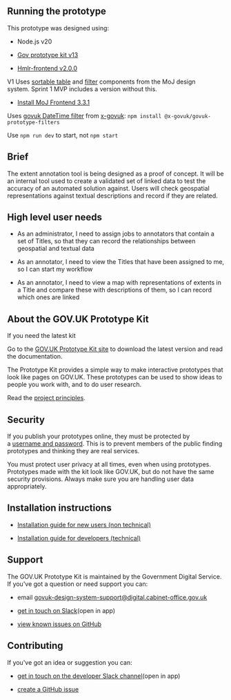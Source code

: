 ## Running the prototype 

This prototype was designed using: 

-   Node.js v20 

-   [Gov prototype kit v13](https://prototype-kit.service.gov.uk/docs/install/getting-started) 

-   [Hmlr-frontend v2.0.0](https://github.com/LandRegistry/hmlr-frontend/releases) 

V1 Uses [sortable table](https://design-patterns.service.justice.gov.uk/components/sortable-table/) and [filter](https://design-patterns.service.justice.gov.uk/components/filter/) components from the MoJ design system. Sprint 1 MVP includes a version without this.

-   [Install MoJ Frontend 3.3.1](https://design-patterns.service.justice.gov.uk/prototyping/setting-up-coded-prototypes/)

Uses [govuk DateTime filter](https://x-govuk.github.io/govuk-prototype-filters/date/#govukdatetime) from [x-govuk](https://x-govuk.github.io/govuk-prototype-filters):
`npm install @x-govuk/govuk-prototype-filters`

Use `npm run dev` to start, not `npm start`

## Brief 

The extent annotation tool is being designed as a proof of concept. It will be an internal tool used to create a validated set of linked data to test the accuracy of an automated solution against. Users will check geospatial representations against textual descriptions and record if they are related. 

## High level user needs 

-   As an administrator, I need to assign jobs to annotators that contain a set of Titles, so that they can record the relationships between geospatial and textual data 

-   As an annotator, I need to view the Titles that have been assigned to me, so I can start my workflow 

-   As an annotator, I need to view a map with representations of extents in a Title and compare these with descriptions of them, so I can record which ones are linked 

## About the GOV.UK Prototype Kit 

If you need the latest kit 

Go to the [GOV.UK Prototype Kit site](https://govuk-prototype-kit.herokuapp.com/docs) to download the latest version and read the documentation. 

The Prototype Kit provides  a simple way to make interactive prototypes that look like pages on GOV.UK. These prototypes can be used to show ideas to people you work with, and to do user research. 

Read the [project principles](https://govuk-prototype-kit.herokuapp.com/docs/principles). 

## Security 

If you publish your prototypes online, they must be protected by a [username and password](https://govuk-prototype-kit.herokuapp.com/docs/publishing-on-heroku). This is to prevent members of the public finding prototypes and thinking they are real services. 

You must protect user privacy at all times, even when using prototypes. Prototypes made with the kit look like GOV.UK, but do not have the same security provisions. Always make sure you are handling user data appropriately. 

## Installation instructions 

-   [Installation guide for new users (non technical)](https://govuk-prototype-kit.herokuapp.com/docs/install/introduction) 

-   [Installation guide for developers (technical)](https://govuk-prototype-kit.herokuapp.com/docs/install/developer-install-instructions) 

## Support 

The GOV.UK Prototype Kit is maintained by the Government Digital Service. If you've got a question or need support you can: 

-   email <govuk-design-system-support@digital.cabinet-office.gov.uk> 

-   [get in touch on Slack](https://ukgovernmentdigital.slack.com/messages/prototype-kit)(open in app) 

-   [view known issues on GitHub](https://github.com/alphagov/govuk-prototype-kit/issues) 

## Contributing 

If you've got an idea or suggestion you can: 

-   [get in touch on the developer Slack channel](https://ukgovernmentdigital.slack.com/messages/prototype-kit-dev)(open in app) 

-   [create a GitHub issue](https://github.com/alphagov/govuk-prototype-kit/issues)
